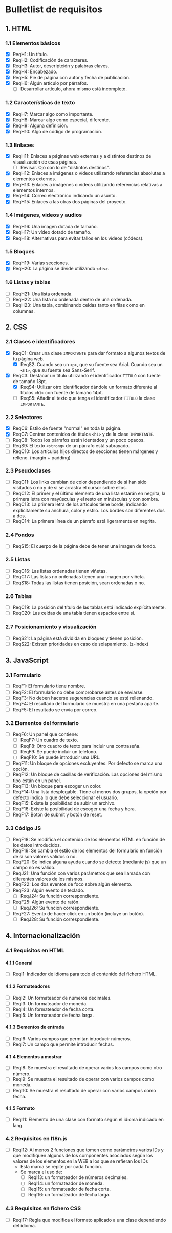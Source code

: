 # Bulletlist de requisitos

## 1. HTML

### 1.1 Elementos básicos

- [x] ReqH1: Un título.
- [x] ReqH2: Codificación de caracteres.
- [x] ReqH3: Autor, descriptción y palabras claves.
- [x] ReqH4: Encabezado.
- [x] ReqH5: Pie de página con autor y fecha de publicación.
- [x] ReqH6: Algún artículo por párrafos.
  - [ ] Desarrollar artículo, ahora mismo está incompleto.

### 1.2 Características de texto

- [x] ReqH7: Marcar algo como importante.
- [x] ReqH8: Marcar algo como especial, diferente.
- [x] ReqH9: Alguna definición.
- [x] ReqH10: Algo de código de programación.

### 1.3 Enlaces

- [x] ReqH11: Enlaces a páginas web externas y a distintos destinos de visualización de esas páginas.
  - [ ] Revisar. Ojo con lo de "distintos destinos".
- [x] ReqH12: Enlaces a imágenes o vídeos utilizando referencias absolutas a elementos externos.
- [x] ReqH13: Enlaces a imágenes o vídeos utilizando referencias relativas a elementos internos.
- [x] ReqH14: Correo electrónico indicando un asunto.
- [x] ReqH15: Enlaces a las otras dos páginas del proyecto.

### 1.4 Imágenes, videos y audios

- [x] ReqH16: Una imagen dotada de tamaño.
- [x] ReqH17: Un vídeo dotado de tamaño.
- [x] ReqH18: Alternativas para evitar fallos en los vídeos (códecs).

### 1.5 Bloques

- [x] ReqH19: Varias secciones.
- [x] ReqH20: La página se divide utilizando `<div>`.

### 1.6 Listas y tablas

- [ ] ReqH21: Una lista ordenada.
- [ ] ReqH22: Una lista no ordenada dentro de una ordenada.
- [ ] ReqH23: Una tabla, combinando celdas tanto en filas como en columnas.

## 2. CSS

### 2.1 Clases e identificadores

- [x] ReqC1: Crear una clase `IMPORTANTE` para dar formato a algunos textos de tu página web.
  - [x] ReqS2: Cuando sea un `<p>`, que su fuente sea Arial. Cuando sea un `<h1>`, que su fuente sea Sans-Serif.
- [x] ReqC3: Destacar un título utilizando el identificador `TITULO` con fuente de tamaño 18pt.
  - [x] ReqS4: Utilizar otro identificador dándole un formato diferente al títulos `<h1>` con fuente de tamaño 14pt.
  - [ ] ReqS5: Añadir al texto que tenga el identificador `TITULO` la clase `IMPORTANTE`.

### 2.2 Selectores

- [x] ReqC6: Estilo de fuente "normal" en toda la página.
- [x] ReqC7: Centrar contenidos de títulos `<h1>` y de la clase `IMPORTANTE`.
- [ ] ReqC8: Todos los párrafos están identados y un poco opacos.
- [ ] ReqS9: El texto `<strong>` de un párrafo está subrayado.
- [ ] ReqC10: Los artículos hijos directos de secciones tienen márgenes y relleno. (margin + padding)

### 2.3 Pseudoclases

- [ ] ReqC11: Los links cambian de color dependiendo de si han sido visitados o no y de si se arrastra el cursor sobre ellos.
- [ ] ReqC12: El primer y el último elemento de una lista estarán en negrita, la primera letra con mayúsculas y el resto en minúsculas y con sombra.
- [ ] ReqC13: La primera letra de los artículos tiene borde, indicando explícitamente su anchura, color y estilo. Los bordes son diferentes dos a dos.
- [ ] ReqC14: La primera línea de un párrafo está ligeramente en negrita.

### 2.4 Fondos

- [ ] ReqS15: El cuerpo de la página debe de tener una imagen de fondo.

### 2.5 Listas

- [ ] ReqC16: Las listas ordenadas tienen viñetas.
- [ ] ReqC17: Las listas no ordenadas tienen una imagen por viñeta.
- [ ] ReqS18: Todas las listas tienen posición, sean ordenadas o no.

### 2.6 Tablas

- [ ] ReqC19: La posición del título de las tablas está indicado explícitamente.
- [ ] ReqC20: Las celdas de una tabla tienen espacios entre sí.

### 2.7 Posicionamiento y visualización

- [ ] ReqS21: La página está dividida en bloques y tienen posición.
- [ ] ReqS22: Existen prioridades en caso de solapamiento. (z-index)

## 3. JavaScript

### 3.1 Formulario

- [ ] ReqF1: El formulario tiene nombre.
- [ ] ReqF2: El formulario no debe comprobarse antes de enviarse.
- [ ] ReqF3: No deben hacerse sugerencias cuando se esté rellenando.
- [ ] ReqF4: El resultado del formulario se muestra en una pestaña aparte.
- [ ] ReqF5: El resultado se envía por correo.

### 3.2 Elementos del formulario

- [ ] ReqF6: Un panel que contiene:
  - [ ] ReqF7: Un cuadro de texto.
  - [ ] ReqF8: Otro cuadro de texto para incluir una contraseña.
  - [ ] ReqF9: Se puede incluir un teléfono.
  - [ ] ReqF10: Se puede introducir una URL.
- [ ] ReqF11: Un bloque de opciones excluyentes. Por defecto se marca una opción.
- [ ] ReqF12: Un bloque de casillas de verificación. Las opciones del mismo tipo están en un panel.
- [ ] ReqF13: Un bloque para escoger un color.
- [ ] ReqF14: Una lista desplegable. Tiene al menos dos grupos, la opción por defecto indica lo que debe seleccionar el usuario.
- [ ] ReqF15: Existe la posibilidad de subir un archivo.
- [ ] ReqF16: Existe la posibilidad de escoger una fecha y hora.
- [ ] ReqF17: Botón de submit y botón de reset.

### 3.3 Código JS

- [ ] ReqF18: Se modifica el contenido de los elementos HTML en función de los datos introducidos.
- [ ] ReqF19: Se cambia el estilo de los elementos del formulario en función de si son valores válidos o no.
- [ ] ReqF20: Se indica alguna ayuda cuando se detecte (mediante js) que un campo no es válido.
- [ ] ReqJ21: Una función con varios parámetros que sea llamada con diferentes valores de los mismos.
- [ ] ReqF22: Los dos eventos de foco sobre algún elemento.
- [ ] ReqF23: Algún evento de teclado.
  - [ ] ReqJ24: Su función correspondiente.
- [ ] ReqF25: Algún evento de ratón.
  - [ ] ReqJ26: Su función correspondiente.
- [ ] ReqF27: Evento de hacer click en un botón (incluye un botón).
  - [ ] ReqJ28: Su función correspondiente.

## 4. Internacionalización

### 4.1 Requisitos en HTML

#### 4.1.1 General

- [ ] ReqI1: Indicador de idioma para todo el contenido del fichero HTML.

#### 4.1.2 Formateadores

- [ ] ReqI2: Un formateador de números decimales.
- [ ] ReqI3: Un formateador de moneda.
- [ ] ReqI4: Un formateador de fecha corta.
- [ ] ReqI5: Un formateador de fecha larga.

#### 4.1.3 Elementos de entrada

- [ ] ReqI6: Varios campos que permitan introducir números.
- [ ] ReqI7: Un campo que permite introducir fechas.

#### 4.1.4 Elementos a mostrar

- [ ] ReqI8: Se muestra el resultado de operar varios los campos como otro número.
- [ ] ReqI9: Se muestra el resultado de operar con varios campos como moneda.
- [ ] ReqI10: Se muestra el resultado de operar con varios campos como fecha.

#### 4.1.5 Formato

- [ ] ReqI11: Elemento de una clase con formato según el idioma indicado en lang.

### 4.2 Requisitos en I18n.js

- [ ] ReqI12: Al menos 2 funciones que tomen como parámetros varios IDs y que modifiquen algunos
de los componentes asociados según los valores de los elementos en la WEB a los que se
refieran los IDs
  - Esta marca se repite por cada función.
  - Se marca el uso de:
    - [ ] ReqI13: un formateador de números decimales.
    - [ ] ReqI14: un formateador de moneda.
    - [ ] ReqI15: un formateador de fecha corta.
    - [ ] ReqI16: un formateador de fecha larga.

### 4.3 Requisitos en fichero CSS

- [ ] ReqI17: Regla que modifica el formato aplicado a una clase dependiendo del idioma.
